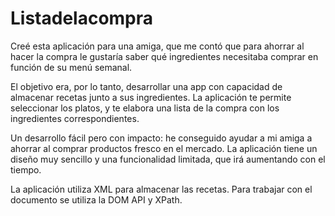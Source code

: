 # Listadelacompra
Creé esta aplicación para una amiga, que me contó que para ahorrar al hacer la compra le gustaría saber qué ingredientes necesitaba comprar en función de su menú semanal.

El objetivo era, por lo tanto, desarrollar una app con capacidad de almacenar recetas junto a sus ingredientes. La aplicación te permite seleccionar los platos, y te elabora una lista de la compra con los ingredientes correspondientes.

Un desarrollo fácil pero con impacto: he conseguido ayudar a mi amiga a ahorrar al comprar productos fresco en el mercado. La aplicación tiene un diseño muy sencillo y una funcionalidad limitada, que irá aumentando con el tiempo. 

La aplicación utiliza XML para almacenar las recetas. Para trabajar con el documento se utiliza la DOM API y XPath. 

